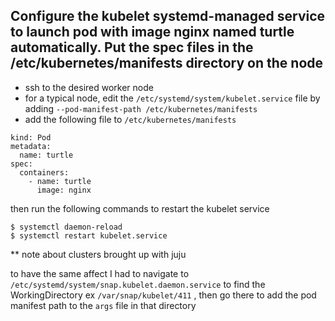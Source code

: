 ## Configure the kubelet systemd-managed service to launch pod with image nginx named turtle automatically. Put the spec files in the /etc/kubernetes/manifests directory on the node

- ssh to the desired worker node
- for a typical node, edit the `/etc/systemd/system/kubelet.service` file by adding `--pod-manifest-path /etc/kubernetes/manifests`
- add the following file to `/etc/kubernetes/manifests`
```
kind: Pod
metadata:
  name: turtle
spec:
  containers:
    - name: turtle
      image: nginx
```

then run the following commands to restart the kubelet service
```
$ systemctl daemon-reload
$ systemctl restart kubelet.service
```

** note about clusters brought up with juju

to have the same affect I had to navigate to `/etc/systemd/system/snap.kubelet.daemon.service` to find the WorkingDirectory ex `/var/snap/kubelet/411` , then go there to add the pod manifest path to the `args` file in that directory
